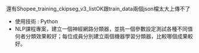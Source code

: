 還有Shopee_training_ckipseg_v3_listOK跟train_data兩個json檔太大上傳不了
<ul>
<li>使用技術 : Python</li>
<li>NLP課程專案，建立一個神經網路分類器，並挑一個參數設定測試各種不同值何者分類效果較好；每位成員分別建立兩個機器學習分類器，比較哪個成果較好。</li>
</ul>

